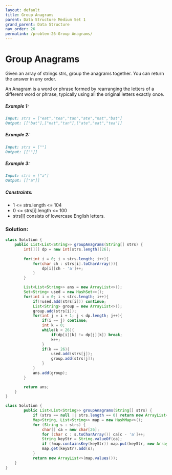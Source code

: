 ```yaml
---
layout: default
title: Group Anagrams
parent: Data Structure Medium Set 1
grand_parent: Data Structure
nav_order: 26
permalink: /problem-26-Group Anagrams/
---
```

# Group Anagrams
Given an array of strings strs, group the anagrams together. You can return the answer in any order.

An Anagram is a word or phrase formed by rearranging the letters of a different word or phrase, typically using all the original letters exactly once.

##### Example 1:
```markdown
Input: strs = ["eat","tea","tan","ate","nat","bat"]
Output: [["bat"],["nat","tan"],["ate","eat","tea"]]
```
##### Example 2:
```markdown
Input: strs = [""]
Output: [[""]]
```
##### Example 3:
```markdown
Input: strs = ["a"]
Output: [["a"]]
```
##### Constraints:
* 1 <= strs.length <= 104
* 0 <= strs[i].length <= 100
* strs[i] consists of lowercase English letters.

### Solution:
```java
class Solution {
    public List<List<String>> groupAnagrams(String[] strs) {
        int[][] dp = new int[strs.length][26];
        
        for(int i = 0; i < strs.length; i++){
            for(char ch : strs[i].toCharArray()){
                dp[i][ch - 'a']++;
            }
        }

        List<List<String>> ans = new ArrayList<>();
        Set<String> used = new HashSet<>();
        for(int i = 0; i < strs.length; i++){
            if(!used.add(strs[i])) continue;
            List<String> group = new ArrayList<>();
            group.add(strs[i]);
            for(int j = i + 1; j < dp.length; j++){
                if(i == j) continue;
                int k = 0;
                while(k < 26){
                    if(dp[i][k] != dp[j][k]) break;
                    k++;
                }
                if(k == 26){
                    used.add(strs[j]);
                    group.add(strs[j]);
                } 
            }
            ans.add(group);
        }

        return ans;
    }
}
```

```java
class Solution {
        public List<List<String>> groupAnagrams(String[] strs) {
            if (strs == null || strs.length == 0) return new ArrayList<>();
            Map<String, List<String>> map = new HashMap<>();
            for (String s : strs) {
                char[] ca = new char[26];
                for (char c : s.toCharArray()) ca[c - 'a']++;
                String keyStr = String.valueOf(ca);
                if (!map.containsKey(keyStr)) map.put(keyStr, new ArrayList<>());
                map.get(keyStr).add(s);
            }
            return new ArrayList<>(map.values());
    }
}
```
